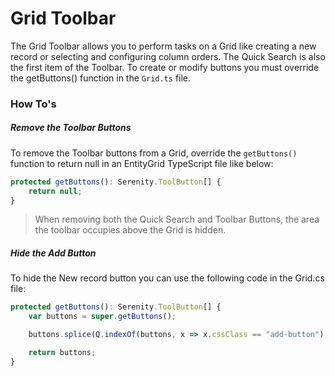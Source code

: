 # Grid Toolbar

The Grid Toolbar allows you to perform tasks on a Grid like creating a new record or selecting and configuring column orders. The Quick Search is also the first item of the Toolbar. To create or modify buttons you must override the getButtons\(\) function in the `Grid.ts` file.

### How To's

##### Remove the Toolbar Buttons

To remove the Toolbar buttons from a Grid, override the `getButtons()` function to return null in an EntityGrid TypeScript file like below:

```typescript
protected getButtons(): Serenity.ToolButton[] {
    return null;
}
```

> When removing both the Quick Search and Toolbar Buttons, the area the toolbar occupies above the Grid is hidden.

##### Hide the Add Button

To hide the New record button you can use the following code in the Grid.cs file:

```typescript
protected getButtons(): Serenity.ToolButton[] {
    var buttons = super.getButtons();

    buttons.splice(Q.indexOf(buttons, x => x.cssClass == "add-button"), 1);

    return buttons;
}
```



